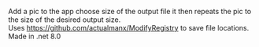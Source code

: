 Add a pic to the app choose size of the output file it then repeats the pic to the size of the desired output size.<br>
Uses https://github.com/actualmanx/ModifyRegistry to save file locations. <br>
Made in .net 8.0
